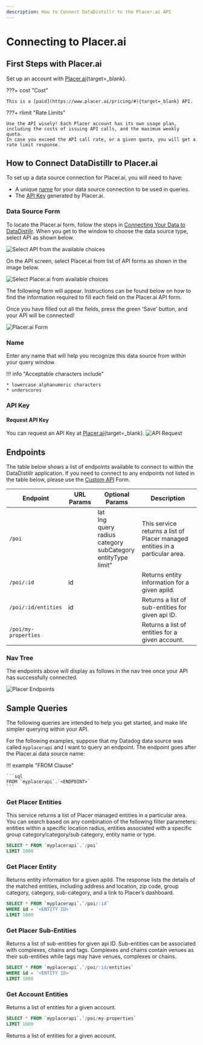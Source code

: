 ```yaml
---
description: How to Connect DataDistillr to the Placer.ai API
---
```


# Connecting to Placer.ai

## First Steps with Placer.ai
Set up an account with [Placer.ai](https://analytics.placer.ai/#!/auth/signup){target=_blank}.

???+ cost "Cost"

    This is a [paid](https://www.placer.ai/pricing/#){target=_blank} API. 


???+ rlimit "Rate Limits"

    Use the API wisely! Each Placer account has its own usage plan, 
    including the costs of issuing API calls, and the maximum weekly quota. 
    In case you exceed the API call rate, or a given quota, you will get a rate limit response.

## How to Connect DataDistillr to Placer.ai
To set up a data source connection for Placer.ai, you will need to have:

- A unique [name](#name) for your data source connection to be used in queries.
- The [API Key](#api-key) generated by Placer.ai.



### Data Source Form

To locate the Placer.ai form, follow the steps in [Connecting Your Data to DataDistillr](../../). When you get to the window to choose the data source type, select API as shown below.&#x20;

![Select API from the available choices][image-5]

On the API screen, select Placer.ai from list of API forms as shown in the image below.

![Select Placer.ai from available choices][image-6]

The following form will appear. Instructions can be found below on how to find the information required to fill each field on the Placer.ai API form.

Once you have filled out all the fields, press the green 'Save' button, and your API will be connected!

![Placer.ai Form][image-1]

### Name

Enter any name that will help you recognize this data source from within your query window. &#x20;

!!! info "Acceptable characters include"

    * lowercase alphanumeric characters
    * underscores

### API Key

#### Request API Key

You can request an API Key at [Placer.ai](https://www.placer.ai/products/api/){target=_blank}.
![API Request][image-8]


## Endpoints

The table below shows a list of endpoints available to connect to within the DataDistillr application. If you need to connect to any endpoints not listed in the table below, please use the [Custom API](custom-apis.md) Form.

| Endpoint              | URL Params | Optional  Params                                                                 | Description                                                                  |
|-----------------------|------------|----------------------------------------------------------------------------------|------------------------------------------------------------------------------|
| `/poi`                |            | lat<br>lng<br>query<br>radius<br>category<br>subCategory<br>entityType<br>limit" | This service returns a list of Placer managed entities in a particular area. |
| `/poi/:id`            | id         |                                                                                  | Returns entity information for a given apiId.                                |
| `/poi/:id/entities`   | id         |                                                                                  | Returns a list of sub-entities for given api ID.                             |
| `/poi/my-properties`  |            |                                                                                  | Returns a list of entities for a given account.                              |


### Nav Tree

The endpoints above will display as follows in the nav tree once your API has successfully connected.

![Placer Endpoints][image-3]

## Sample Queries

The following queries are intended to help you get started, and make life simpler querying within your API.

For the following examples, suppose that my Datadog data source was called `myplacerapi` and I want to query an endpoint. The endpoint goes after the Placer.ai data source name:

!!! example "FROM Clause"

    ```sql
    FROM `myplacerapi`.`<ENDPOINT>`
    ```

### Get Placer Entities 

This service returns a list of Placer managed entities in a particular area. You can search based on any combination of the following filter parameters: entities within a specific location radius, entities associated with a specific group category/category/sub category, entity name or type.

```sql
SELECT * FROM `myplacerapi`.`/poi`
LIMIT 1000
```

### Get Placer Entity

Returns entity information for a given apiId. The response lists the details of the matched entities, including address and location, zip code, group category, category, sub-category, and a link to Placer’s dashboard.

```sql
SELECT * FROM `myplacerapi`.`/poi/:id`
WHERE id = '<ENTITY ID>'
LIMIT 1000
```

### Get Placer Sub-Entities

Returns a list of sub-entities for given api ID. Sub-entities can be associated with complexes, chains and tags. Complexes and chains contain venues as their sub-entities while tags may have venues, complexes or chains.

```sql
SELECT * FROM `myplacerapi`.`/poi/:id/entities`
WHERE id = '<ENTITY ID>'
LIMIT 1000
```

### Get Account Entities 

Returns a list of entities for a given account.

```sql
SELECT * FROM `myplacerapi`.`/poi/my-properties`
LIMIT 1000
```

Returns a list of entities for a given account.


[image-1]: ../../img/api/placer/placer-form.png
[image-2]: ../../img/api/datadog/datadog-application-key.png
[image-3]: ../../img/api/placer/placer-endpoints.png
[image-4]: ../../img/api/placer/datadog-api.png
[image-5]: ../../img/api/add-api.png
[image-6]: ../../img/api/placer/placer-select.png
[image-7]: ../../img/api/datadog/datadog-api-copy.png
[image-8]: ../../img/api/placer/placer-api.png
